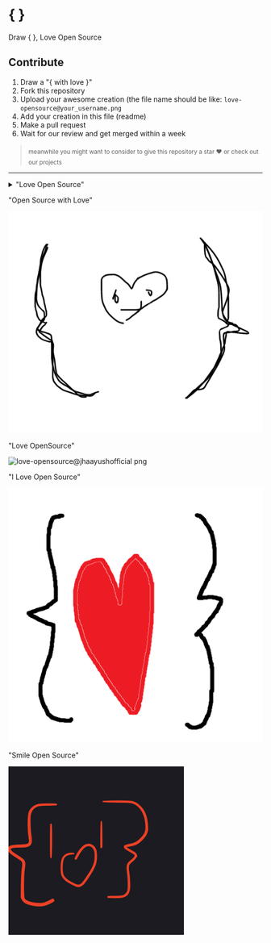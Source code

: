 # { }
Draw { }, Love Open Source

## Contribute

1. Draw a "{ with love }" 
2. Fork this repository
3. Upload your awesome creation (the file name should be like: `love-opensource@your_username.png`
4. Add your creation in this file (readme)
5. Make a pull request
6. Wait for our review and get merged within a week

> <sub>meanwhile you might want to consider to give this repository a star ❤️ or check out our projects</sub>

----

<details>
  <summary>"Love Open Source"</summary>
<img src="love-opensource@iamsurge.png">
</details>

"Open Source with Love"

![](love-opensource@uwaisalqadri.png)

"Love OpenSource"

![love-opensource@jhaayushofficial png](https://user-images.githubusercontent.com/115531575/196039408-ba287a63-ac72-4915-9039-d2d90fb66bd3.png)

"I Love Open Source"

![love-opensource@NeoPrint3D.png](love-opensource@NeoPrint3D.png)

"Smile Open Source"

![](Smile-Open-Source@iamsurgee.png)
